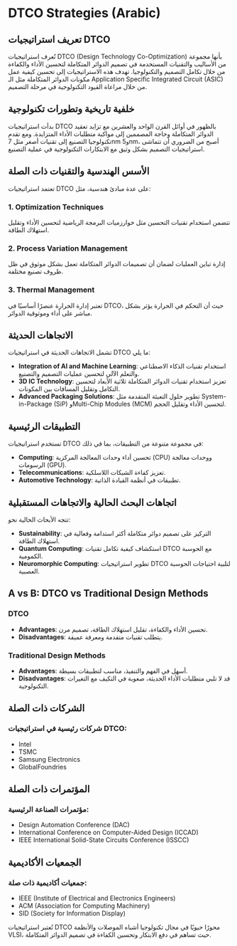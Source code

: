 # DTCO Strategies (Arabic)

## تعريف استراتيجيات DTCO

تُعرف استراتيجيات DTCO (Design Technology Co-Optimization) بأنها مجموعة من الأساليب والتقنيات المستخدمة في تصميم الدوائر المتكاملة لتحسين الأداء والكفاءة من خلال تكامل التصميم والتكنولوجيا. تهدف هذه الاستراتيجيات إلى تحسين كيفية عمل مكونات الدوائر المتكاملة مثل الـ Application Specific Integrated Circuit (ASIC) من خلال مراعاة القيود التكنولوجية في مرحلة التصميم.

## خلفية تاريخية وتطورات تكنولوجية

بدأت استراتيجيات DTCO بالظهور في أوائل القرن الواحد والعشرين مع تزايد تعقيد الدوائر المتكاملة وحاجة المصممين إلى مواكبة متطلبات الأداء المتزايدة. ومع تقدم تكنولوجيا التصنيع إلى تقنيات أصغر مثل 7nm و5nm، أصبح من الضروري أن تتماشى استراتيجيات التصميم بشكل وثيق مع الابتكارات التكنولوجية في عملية التصنيع.

## الأسس الهندسية والتقنيات ذات الصلة

تعتمد استراتيجيات DTCO على عدة مبادئ هندسية، مثل:

### 1. **Optimization Techniques**
تتضمن استخدام تقنيات التحسين مثل خوارزميات البرمجة الرياضية لتحسين الأداء وتقليل استهلاك الطاقة.

### 2. **Process Variation Management**
إدارة تباين العمليات لضمان أن تصميمات الدوائر المتكاملة تعمل بشكل موثوق في ظل ظروف تصنيع مختلفة.

### 3. **Thermal Management**
تعتبر إدارة الحرارة عنصرًا أساسيًا في DTCO، حيث أن التحكم في الحرارة يؤثر بشكل مباشر على أداء وموثوقية الدوائر.

## الاتجاهات الحديثة

تشمل الاتجاهات الحديثة في استراتيجيات DTCO ما يلي:

- **Integration of AI and Machine Learning**: استخدام تقنيات الذكاء الاصطناعي والتعلم الآلي لتحسين عمليات التصميم والتصنيع.
- **3D IC Technology**: تعزيز استخدام تقنيات الدوائر المتكاملة ثلاثية الأبعاد لتحسين التكامل وتقليل المسافات بين المكونات.
- **Advanced Packaging Solutions**: تطوير حلول التعبئة المتقدمة مثل System-in-Package (SiP) وMulti-Chip Modules (MCM) لتحسين الأداء وتقليل الحجم.

## التطبيقات الرئيسية

تستخدم استراتيجيات DTCO في مجموعة متنوعة من التطبيقات، بما في ذلك:

- **Computing**: تحسين أداء وحدات المعالجة المركزية (CPU) ووحدات معالجة الرسومات (GPU).
- **Telecommunications**: تعزيز كفاءة الشبكات اللاسلكية.
- **Automotive Technology**: تطبيقات في أنظمة القيادة الذاتية.

## اتجاهات البحث الحالية والاتجاهات المستقبلية

تتجه الأبحاث الحالية نحو:

- **Sustainability**: التركيز على تصميم دوائر متكاملة أكثر استدامة وفعالية في استهلاك الطاقة.
- **Quantum Computing**: استكشاف كيفية تكامل تقنيات DTCO مع الحوسبة الكمومية.
- **Neuromorphic Computing**: تطوير استراتيجيات DTCO لتلبية احتياجات الحوسبة العصبية.

## A vs B: DTCO vs Traditional Design Methods

### DTCO
- **Advantages**: تحسين الأداء والكفاءة، تقليل استهلاك الطاقة، تصميم مرن.
- **Disadvantages**: يتطلب تقنيات متقدمة ومعرفة عميقة.

### Traditional Design Methods
- **Advantages**: أسهل في الفهم والتنفيذ، مناسب لتطبيقات بسيطة.
- **Disadvantages**: قد لا تلبي متطلبات الأداء الحديثة، صعوبة في التكيف مع التغيرات التكنولوجية.

## الشركات ذات الصلة

### شركات رئيسية في استراتيجيات DTCO:
- Intel
- TSMC
- Samsung Electronics
- GlobalFoundries

## المؤتمرات ذات الصلة

### مؤتمرات الصناعة الرئيسية:
- Design Automation Conference (DAC)
- International Conference on Computer-Aided Design (ICCAD)
- IEEE International Solid-State Circuits Conference (ISSCC)

## الجمعيات الأكاديمية

### جمعيات أكاديمية ذات صلة:
- IEEE (Institute of Electrical and Electronics Engineers)
- ACM (Association for Computing Machinery)
- SID (Society for Information Display)

تُعتبر استراتيجيات DTCO محورًا حيويًا في مجال تكنولوجيا أشباه الموصلات والأنظمة VLSI، حيث تساهم في دفع الابتكار وتحسين الكفاءة في تصميم الدوائر المتكاملة.